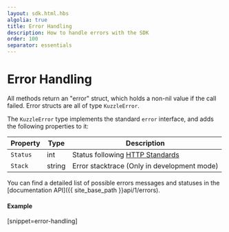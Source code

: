 ```yaml
---
layout: sdk.html.hbs
algolia: true
title: Error Handling
description: How to handle errors with the SDK
order: 100
separator: essentials
---
```



# Error Handling

All methods return an "error" struct, which holds a non-nil value if the call failed.
Error structs are all of type `KuzzleError`.

The `KuzzleError` type implements the standard `error` interface, and adds the following properties to it:

| Property   | Type    | Description                       |
| ---------- | ------- | --------------------------------- |
| `Status` | int | Status following [HTTP Standards](https://en.wikipedia.org/wiki/List_of_HTTP_status_codes) |
| `Stack` | string | Error stacktrace (Only in development mode) |

You can find a detailed list of possible errors messages and statuses in the [documentation API]({{ site_base_path }}api/1/errors).  

#### Example
[snippet=error-handling]
